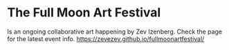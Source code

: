 # The Full Moon Art Festival
Is an ongoing collaborative art happening by Zev Izenberg.
Check the page for the latest event info.
https://zevezev.github.io/fullmoonartfestival/
